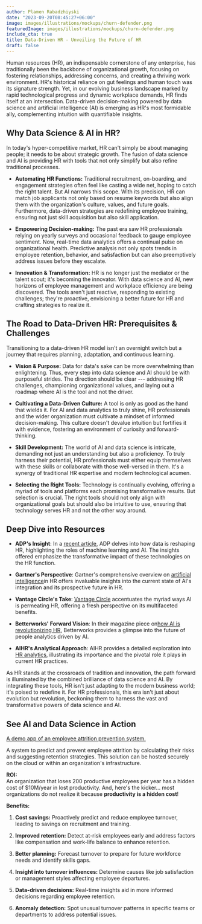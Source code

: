 ```yaml
---
author: Plamen Rabadzhiyski
date: "2023-09-20T08:45:27+06:00"
image: images/illustrations/mockups/churn-defender.png
featuredImage: images/illustrations/mockups/churn-defender.png
include_cta: true
title: Data-Driven HR - Unveiling the Future of HR
draft: false
---
```


Human resources (HR), an indispensable cornerstone of any enterprise, has traditionally been the backbone of organizational growth, focusing on fostering relationships, addressing concerns, and creating a thriving work environment. HR's historical reliance on gut feelings and human touch was its signature strength. Yet, in our evolving business landscape marked by rapid technological progress and dynamic workplace demands, HR finds itself at an intersection. Data-driven decision-making powered by data science and artificial intelligence (AI) is emerging as HR's most formidable ally, complementing intuition with quantifiable insights.

## **Why Data Science & AI in HR?**

In today's hyper-competitive market, HR can't simply be about managing people; it needs to be about strategic growth. The fusion of data science and AI is providing HR with tools that not only simplify but also refine traditional processes.

-   **Automating HR Functions:** Traditional recruitment, on-boarding, and engagement strategies often feel like casting a wide net, hoping to catch the right talent. But AI narrows this scope. With its precision, HR can match job applicants not only based on resume keywords but also align them with the organization's culture, values, and future goals. Furthermore, data-driven strategies are redefining employee training, ensuring not just skill acquisition but also skill application.

-   **Empowering Decision-making:** The past era saw HR professionals relying on yearly surveys and occasional feedback to gauge employee sentiment. Now, real-time data analytics offers a continual pulse on organizational health. Predictive analysis not only spots trends in employee retention, behavior, and satisfaction but can also preemptively address issues before they escalate.

-   **Innovation & Transformation:** HR is no longer just the mediator or the talent scout; it's becoming the innovator. With data science and AI, new horizons of employee management and workplace efficiency are being discovered. The tools aren't just reactive, responding to existing challenges; they're proactive, envisioning a better future for HR and crafting strategies to realize it.

## **The Road to Data-Driven HR: Prerequisites & Challenges**

Transitioning to a data-driven HR model isn't an overnight switch but a journey that requires planning, adaptation, and continuous learning.

-   **Vision & Purpose:** Data for data's sake can be more overwhelming than enlightening. Thus, every step into data science and AI should be with purposeful strides. The direction should be clear --- addressing HR challenges, championing organizational values, and laying out a roadmap where AI is the tool and not the driver.

-   **Cultivating a Data-Driven Culture:** A tool is only as good as the hand that wields it. For AI and data analytics to truly shine, HR professionals and the wider organization must cultivate a mindset of informed decision-making. This culture doesn't devalue intuition but fortifies it with evidence, fostering an environment of curiosity and forward-thinking.

-   **Skill Development:** The world of AI and data science is intricate, demanding not just an understanding but also a proficiency. To truly harness their potential, HR professionals must either equip themselves with these skills or collaborate with those well-versed in them. It's a synergy of traditional HR expertise and modern technological acumen.

-   **Selecting the Right Tools:** Technology is continually evolving, offering a myriad of tools and platforms each promising transformative results. But selection is crucial. The right tools should not only align with organizational goals but should also be intuitive to use, ensuring that technology serves HR and not the other way around.

## **Deep Dive into Resources**

-   **ADP's Insight**: In a [recent article](https://www.adp.com/spark/articles/2022/07/how-data-has-changed-the-world-of-hr-machine-learning-artificial-intelligence-and-more.aspx), ADP delves into how data is reshaping HR, highlighting the roles of machine learning and AI. The insights offered emphasize the transformative impact of these technologies on the HR function.

-   **Gartner's Perspective**: Gartner's comprehensive overview on [artificial intelligence](https://www.gartner.com/en/human-resources/topics/artificial-intelligence-in-hr)in HR offers invaluable insights into the current state of AI's integration and its prospective future in HR.

-   **Vantage Circle's Take**: [Vantage Circle](https://blog.vantagecircle.com/ai-in-hr/) accentuates the myriad ways AI is permeating HR, offering a fresh perspective on its multifaceted benefits.

-   **Betterworks' Forward Vision**: In their magazine piece on[how AI is revolutionizing HR](https://www.betterworks.com/magazine/how-ai-is-transforming-hr-the-future-of-people-analytics/), Betterworks provides a glimpse into the future of people analytics driven by AI.

-   **AIHR's Analytical Approach**: AIHR provides a detailed exploration into [HR analytics](https://www.aihr.com/blog/what-is-hr-analytics/), illustrating its importance and the pivotal role it plays in current HR practices.

As HR stands at the crossroads of tradition and innovation, the path forward is illuminated by the combined brilliance of data science and AI. By integrating these tools, HR isn't just adapting to the modern business world; it's poised to redefine it. For HR professionals, this era isn't just about evolution but revolution, beckoning them to harness the vast and transformative powers of data science and AI.

## See AI and Data Science in Action

[A demo app of an employee attrition prevention system.](https://data-science-ai.shinyapps.io/churn-defender/)

A system to predict and prevent employee attrition by calculating their risks and suggesting retention strategies. This solution can be hosted securely on the cloud or within an organization's infrastructure.

**ROI:**  
An organization that loses 200 productive employees per year has a hidden cost of \$10M/year in lost productivity. And, here's the kicker\... most organizations do not realize it because **productivity is a hidden cost**!

**Benefits:**

1.  **Cost savings:** Proactively predict and reduce employee turnover, leading to savings on recruitment and training.

2.  **Improved retention:** Detect at-risk employees early and address factors like compensation and work-life balance to enhance retention.

3.  **Better planning:** Forecast turnover to prepare for future workforce needs and identify skills gaps.

4.  **Insight into turnover influences:** Determine causes like job satisfaction or management styles affecting employee departures.

5.  **Data-driven decisions:** Real-time insights aid in more informed decisions regarding employee retention.

6.  **Anomaly detection:** Spot unusual turnover patterns in specific teams or departments to address potential issues.
